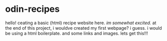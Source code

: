 # odin-recipes
hello! ceating a basic (html) recipe website here.
<em>im somewhat excited.</em>
at the end of this project, i wouldve created my first webpage? i guess.
i would be using a html boilerplate. and some links and images. lets get this!!!
<!-- how do i change this particular font? -->
